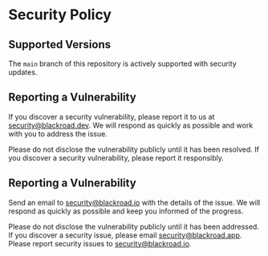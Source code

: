 # Security Policy

## Supported Versions

The `main` branch of this repository is actively supported with security updates.

## Reporting a Vulnerability

If you discover a security vulnerability, please report it to us at
security@blackroad.dev. We will respond as quickly as possible and work with you
to address the issue.

Please do not disclose the vulnerability publicly until it has been resolved.
If you discover a security vulnerability, please report it responsibly.

## Reporting a Vulnerability

Send an email to [security@blackroad.io](mailto:security@blackroad.io) with the details of the issue. We will respond as quickly as possible and keep you informed of the progress.

Please do not disclose the vulnerability publicly until it has been addressed.
If you discover a security issue, please email [security@blackroad.app](mailto:security@blackroad.app).
Please report security issues to [security@blackroad.io](mailto:security@blackroad.io).
